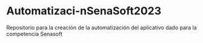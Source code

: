 # Automatizaci-nSenaSoft2023
Repositorio para la creación de la automatización del aplicativo dado para la competencia Senasoft
